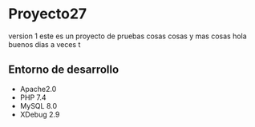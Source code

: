 # Proyecto27
version 1
este es un proyecto de pruebas cosas cosas y mas cosas
hola buenos dias
a veces
t
## Entorno de desarrollo
* Apache2.0
* PHP 7.4
* MySQL 8.0
* XDebug 2.9